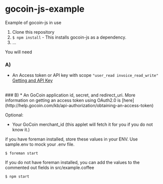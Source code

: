 gocoin-js-example
=================

Example of gocoin-js in use

1. Clone this repository
2. `$ npm install` - This installs gocoin-js as a dependency. 
3. ...

You will need

### A)
  * An Access token or API key with scope `"user_read invoice_read_write"` [Getting and API Key](http://help.gocoin.com/kb/api-authorization/api-keys-from-the-gocoin-dashboard)
<br>
### B) 
  * An GoCoin application id, secret, and redirect_uri. More information on getting an access token using OAuth2.0 is [here](http://help.gocoin.com/kb/api-authorization/obtaining-an-access-token)

Optional:
  * Your GoCoin merchant_id (this applet will fetch it for you if you do not know it.) 

if you have foreman installed, store these values in your ENV. Use sample.env to mock your .env file. 

```
$ foreman start
```

If you do not have foreman installed, you can add the values to the commented out fields in src/example.coffee

```
$ npm start
```